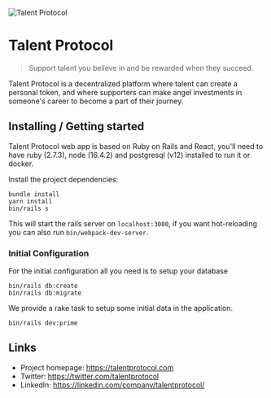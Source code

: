 ![Talent Protocol](https://raw.githubusercontent.com/talentprotocol/mvp/master/app/packs/images/logo.png)

# Talent Protocol
> Support talent you believe in and be rewarded when they succeed.

Talent Protocol is a decentralized platform where talent can create a personal token, and where supporters can make angel investments in someone's career to become a part of their journey.

## Installing / Getting started

Talent Protocol web app is based on Ruby on Rails and React, you'll need to have ruby (2.7.3), node (16.4.2) and postgresql (v12) installed to run it or docker.

Install the project dependencies:

```shell
bundle install
yarn install
bin/rails s
```

This will start the rails server on `localhost:3000`, if you want hot-reloading you can also run `bin/webpack-dev-server`.

### Initial Configuration

For the initial configuration all you need is to setup your database

```shell
bin/rails db:create
bin/rails db:migrate
```

We provide a rake task to setup some initial data in the application.

```shell
bin/rails dev:prime
```
## Links

- Project homepage: https://talentprotocol.com
- Twitter: https://twitter.com/talentprotocol
- LinkedIn: https://linkedin.com/company/talentprotocol/
